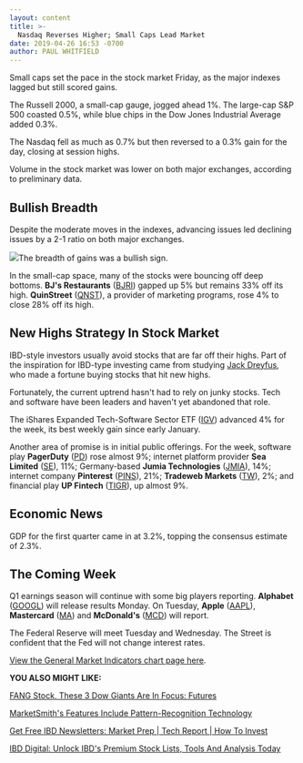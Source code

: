 ```yaml
---
layout: content
title: >-
  Nasdaq Reverses Higher; Small Caps Lead Market
date: 2019-04-26 16:53 -0700
author: PAUL WHITFIELD
---
```






Small caps set the pace in the stock market Friday, as the major indexes lagged but still scored gains.




The Russell 2000, a small-cap gauge, jogged ahead 1%. The large-cap S&P 500 coasted 0.5%, while blue chips in the Dow Jones Industrial Average added 0.3%.


The Nasdaq fell as much as 0.7% but then reversed to a 0.3% gain for the day, closing at session highs.


Volume in the stock market was lower on both major exchanges, according to preliminary data.


Bullish Breadth
---------------


Despite the moderate moves in the indexes, advancing issues led declining issues by a 2-1 ratio on both major exchanges.


![](https://www.investors.com/wp-content/uploads/2019/04/MP042619-240x300.jpg)The breadth of gains was a bullish sign.


In the small-cap space, many of the stocks were bouncing off deep bottoms. **BJ's Restaurants** ([BJRI](https://research.investors.com/quote.aspx?symbol=BJRI)) gapped up 5% but remains 33% off its high. **QuinStreet** ([QNST](https://research.investors.com/quote.aspx?symbol=QNST)), a provider of marketing programs, rose 4% to close 28% off its high.


New Highs Strategy In Stock Market
----------------------------------


IBD-style investors usually avoid stocks that are far off their highs. Part of the inspiration for IBD-type investing came from studying [Jack Dreyfus](https://www.investors.com/news/management/leaders-and-success/jack-dreyfus-brought-big-wall-street-returns-to-main-street/), who made a fortune buying stocks that hit new highs.


Fortunately, the current uptrend hasn't had to rely on junky stocks. Tech and software have been leaders and haven't yet abandoned that role.


The iShares Expanded Tech-Software Sector ETF ([IGV](https://research.investors.com/quote.aspx?symbol=IGV)) advanced 4% for the week, its best weekly gain since early January.


Another area of promise is in initial public offerings. For the week, software play **PagerDuty** ([PD](https://research.investors.com/quote.aspx?symbol=PD)) rose almost 9%; internet platform provider **Sea Limited** ([SE](https://research.investors.com/quote.aspx?symbol=SE)), 11%; Germany-based **Jumia Technologies** ([JMIA](https://research.investors.com/quote.aspx?symbol=JMIA)), 14%; internet company **Pinterest** ([PINS](https://research.investors.com/quote.aspx?symbol=PINS)), 21%; **Tradeweb Markets** ([TW](https://research.investors.com/quote.aspx?symbol=TW)), 2%; and financial play **UP Fintech** ([TIGR](https://research.investors.com/quote.aspx?symbol=TIGR)), up almost 9%.


Economic News
-------------


GDP for the first quarter came in at 3.2%, topping the consensus estimate of 2.3%.


The Coming Week
---------------


Q1 earnings season will continue with some big players reporting. **Alphabet** ([GOOGL](https://research.investors.com/quote.aspx?symbol=GOOGL)) will release results Monday. On Tuesday, **Apple** ([AAPL](https://research.investors.com/quote.aspx?symbol=AAPL)), **Mastercard** ([MA](https://research.investors.com/quote.aspx?symbol=MA)) and **McDonald's** ([MCD](https://research.investors.com/quote.aspx?symbol=MCD)) will report.


The Federal Reserve will meet Tuesday and Wednesday. The Street is confident that the Fed will not change interest rates.


[View the General Market Indicators chart page here](https://www.investors.com/wp-content/uploads/2019/04/GMI_042919.pdf).


**YOU ALSO MIGHT LIKE:**


[FANG Stock, These 3 Dow Giants Are In Focus: Futures](https://www.investors.com/market-trend/stock-market-today/dow-jones-futures-google-stock-disney-stock-apple-stock-boeing-shareholder-meeting/)


[MarketSmith's Features Include Pattern-Recognition Technology](https://shop.investors.com/offer/splashresponsive.aspx?id=ms-4weeksfor2495&src=A00365A)


[Get Free IBD Newsletters: Market Prep | Tech Report | How To Invest](https://shop.investors.com/offer/splashresponsive.aspx?id=newsletters-howtoinvest)


[IBD Digital: Unlock IBD's Premium Stock Lists, Tools And Analysis Today](https://www.investors.com/product/ibd-digital/)


 




